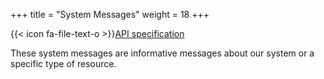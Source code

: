 +++
title = "System Messages"
weight = 18
+++

{{< icon fa-file-text-o >}}[API specification](https://docs.myparcel.com/api-specification#/SystemMessages)

These system messages are informative messages about our system or a specific type of resource.
